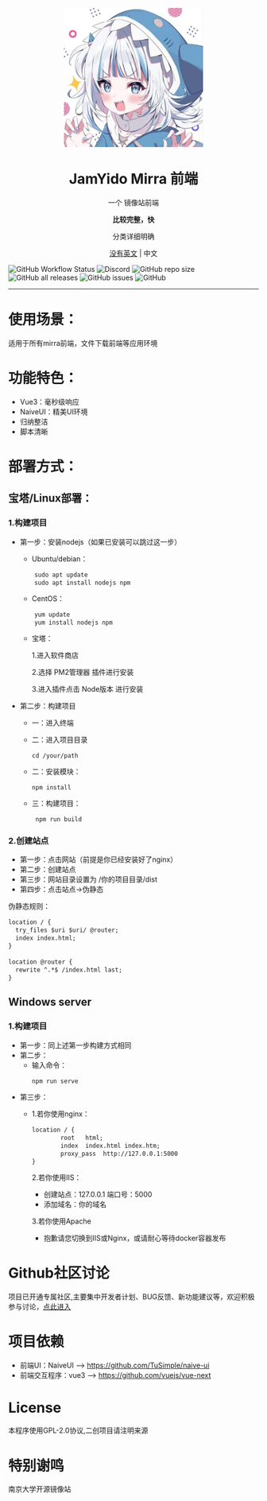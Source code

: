 <p align="center">
  <img width="280px" src="https://github.com/HuYihe2008/JYDmirra/blob/master/src/assets/logo.png?raw=true" />
</p>

<h1 align="center">JamYido Mirra 前端</h1>
<p align="center">一个 镜像站前端</p>
<p align="center"><b>比较完整，快</b></p>
<p align="center">分类详细明确</p>

<p align="center"><a href="README.md">没有英文</a> | 中文</p>

![GitHub Workflow Status](https://img.shields.io/github/workflow/status/HuYihe2008/JYDmirra/Generate%20Release%20Build?style=for-the-badge)
![Discord](https://img.shields.io/discord/994153609866510336?style=for-the-badge)
![GitHub repo size](https://img.shields.io/github/repo-size/HuYihe2008/JYDmirra?style=for-the-badge)
![GitHub all releases](https://img.shields.io/github/downloads/HuYihe2008/JYDmirra/total?style=for-the-badge)
![GitHub issues](https://img.shields.io/github/issues-raw/HuYihe2008/JYDmirra?style=for-the-badge)
![GitHub](https://img.shields.io/github/license/HuYihe2008/JYDmirra?style=for-the-badge)

----


# 使用场景：
适用于所有mirra前端，文件下载前端等应用环境

# 功能特色：

- Vue3：毫秒级响应
- NaiveUI：精美UI环境
- 归纳整洁
- 脚本清晰

# 部署方式：
## 宝塔/Linux部署：
### 1.构建项目
  - 第一步：安装nodejs（如果已安装可以跳过这一步）

    - Ubuntu/debian：
    ```
        sudo apt update
        sudo apt install nodejs npm
    ```
    - CentOS：
    ```
        yum update
        yum install nodejs npm
    ```
        
    - 宝塔：

        1.进入软件商店

        2.选择 PM2管理器 插件进行安装

        3.进入插件点击 Node版本 进行安装

  - 第二步：构建项目
    - 一：进入终端
    - 二：进入项目目录 
        ```
        cd /your/path
        ``` 
    - 二：安装模块：
        ```
        npm install
        ```
            
    - 三：构建项目：
        ```
         npm run build
        ```
            
### 2.创建站点
  - 第一步：点击网站（前提是你已经安装好了nginx）
  - 第二步：创建站点
  - 第三步：网站目录设置为 /你的项目目录/dist
  - 第四步：点击站点→伪静态

伪静态规则：
```
location / {
  try_files $uri $uri/ @router;
  index index.html;
}

location @router {
  rewrite ^.*$ /index.html last;
}
``` 

## Windows server
### 1.构建项目
- 第一步：同上述第一步构建方式相同
- 第二步：
    - 输入命令：
        ```
        npm run serve
        ```
- 第三步：
    - 1.若你使用nginx：
        ```
        location / {
		        root   html;
		        index  index.html index.htm;
		        proxy_pass  http://127.0.0.1:5000
	    }
       ```
      2.若你使用IIS：
      - 创建站点：127.0.0.1 端口号：5000
      - 添加域名：你的域名

      3.若你使用Apache
      - 抱歉请您切换到IIS或Nginx，或请耐心等待docker容器发布


# Github社区讨论
项目已开通专属社区,主要集中开发者计划、BUG反馈、新功能建议等，欢迎积极参与讨论，[点此进入](https://github.com/HuYihe2008/JYDmirra/discussions) 


# 项目依赖
- 前端UI：NaiveUI --> https://github.com/TuSimple/naive-ui
- 前端交互程序：vue3 --> https://github.com/vuejs/vue-next


# License

本程序使用GPL-2.0协议,二创项目请注明来源


# 特别谢鸣
南京大学开源镜像站

